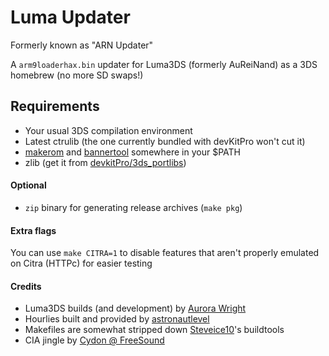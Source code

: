# Luma Updater

Formerly known as "ARN Updater"

A `arm9loaderhax.bin` updater for Luma3DS (formerly AuReiNand) as a 3DS homebrew (no more SD swaps!)

## Requirements

- Your usual 3DS compilation environment
- Latest ctrulib (the one currently bundled with devKitPro won't cut it)
- [makerom](http://3dbrew.org/wiki/Makerom) and [bannertool](https://github.com/Steveice10/bannertool) somewhere in your $PATH
- zlib (get it from [devkitPro/3ds_portlibs](https://github.com/devkitPro/3ds_portlibs))

#### Optional

- `zip` binary for generating release archives (`make pkg`)

#### Extra flags

You can use `make CITRA=1` to disable features that aren't properly emulated on Citra (HTTPc) for easier testing

#### Credits

- Luma3DS builds (and development) by [Aurora Wright](https://github.com/AuroraWright)
- Hourlies built and provided by [astronautlevel](https://github.com/astronautlevel2)
- Makefiles are somewhat stripped down [Steveice10](https://github.com/Steveice10)'s buildtools
- CIA jingle by [Cydon @ FreeSound](https://www.freesound.org/people/cydon/)
